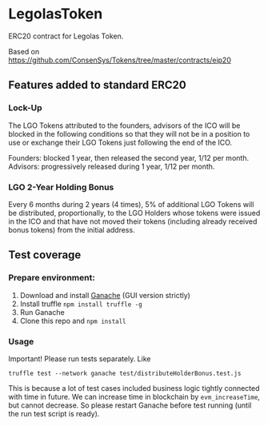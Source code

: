 # LegolasToken

ERC20 contract for Legolas Token.

Based on https://github.com/ConsenSys/Tokens/tree/master/contracts/eip20

## Features added to standard ERC20

### Lock-Up

The LGO Tokens attributed to the founders, advisors of the ICO will be blocked in the following conditions so that they will not be in a position to use or exchange their LGO Tokens just following the end of the ICO.

Founders: blocked 1 year, then released the second year, 1/12 per month.
Advisors: progressively released during 1 year, 1/12 per month.

### LGO 2-Year Holding Bonus

Every 6 months during 2 years (4 times), 5% of additional LGO Tokens will be distributed, proportionally, to the LGO Holders whose tokens were issued in the ICO and that have not moved their tokens (including already received bonus tokens) from the initial address.

## Test coverage

### Prepare environment:

1. Download and install [Ganache](http://truffleframework.com/docs/ganache/using) (GUI version strictly)
2. Install truffle `npm install truffle -g`
3. Run Ganache
4. Clone this repo and `npm install`

### Usage

Important! Please run tests separately. Like

`truffle test --network ganache test/distributeHolderBonus.test.js`

This is because a lot of test cases included business logic tightly connected with time in future. We can increase time in blockchain by `evm_increaseTime`, but cannot decrease. So please restart Ganache before test running (until the run test script is ready).
